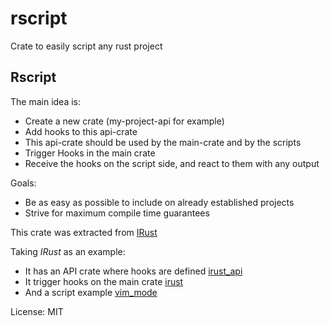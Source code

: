 # rscript

Crate to easily script any rust project
## Rscript
The main idea is:
- Create a new crate (my-project-api for example)
- Add hooks to this api-crate
- This api-crate should be used by the main-crate and by the scripts
- Trigger Hooks in the main crate
- Receive the hooks on the script side, and react to them with any output


Goals:
- Be as easy as possible to include on already established projects
- Strive for maximum compile time guarantees

This crate was extracted from [IRust](https://github.com/sigmaSd/IRust)

Taking *IRust* as an example:
- It has an API crate where hooks are defined [irust_api](https://github.com/sigmaSd/IRust/blob/master/crates/irust_api/src/lib.rs#L22)
- It trigger hooks on the main crate [irust](https://github.com/sigmaSd/IRust/blob/master/crates/irust/src/irust.rs#L136)
- And a script example [vim_mode](https://github.com/sigmaSd/IRust/tree/master/scripts_examples/script4/irust_vim)

License: MIT
